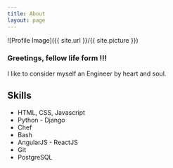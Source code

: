 ```yaml
---
title: About
layout: page
---
```

![Profile Image]({{ site.url }}/{{ site.picture }})

<h3>Greetings, fellow life form !!!</h3>
<p>I like to consider myself an Engineer by heart and soul.</p>

<h2>Skills</h2>

<ul class="skill-list">
	<li>HTML, CSS, Javascript</li>
	<li>Python - Django</li>
	<li>Chef</li>
	<li>Bash</li>
	<li>AngularJS - ReactJS</li>
	<li>Git</li>
	<li>PostgreSQL</li>
</ul>